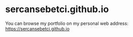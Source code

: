 # sercansebetci.github.io
You can browse my portfolio on my personal web address: https://sercansebetci.github.io
